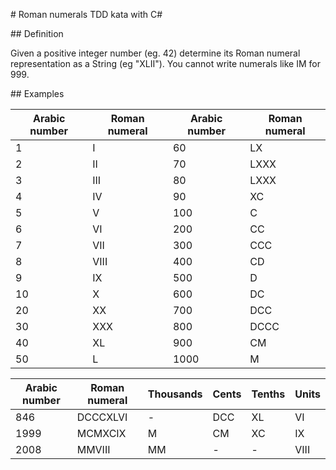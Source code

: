 # Roman numerals TDD kata with C#

## Definition

Given a positive integer number (eg. 42) determine its Roman numeral representation as a String (eg "XLII"). You cannot write numerals like IM for 999.

## Examples

|Arabic number	|Roman numeral	|Arabic number	|Roman numeral  |
----------------|---------------|---------------|---------------|
|1	            |I	            |60	            |LX             |
|2	|II	|70	|LXXX
|3	|III	|80	|LXXX
|4	|IV	|90	|XC
|5	|V	|100	|C
|6	|VI	|200	|CC
|7	|VII	|300	|CCC
|8	|VIII	|400	|CD
|9	|IX	|500	|D
|10	|X	|600	|DC
|20	|XX	|700	|DCC
|30	|XXX	|800	|DCCC
|40	|XL	|900	|CM
|50	|L	|1000	|M
  
|Arabic number	|Roman numeral	|Thousands	|Cents	|Tenths	|Units
|---------------|---------------|-----------|-------|-------|-----
|846	|DCCCXLVI	|-	|DCC	|XL	|VI
|1999	|MCMXCIX	|M	|CM	|XC	|IX
|2008	|MMVIII	|MM	|-	|-	|VIII

